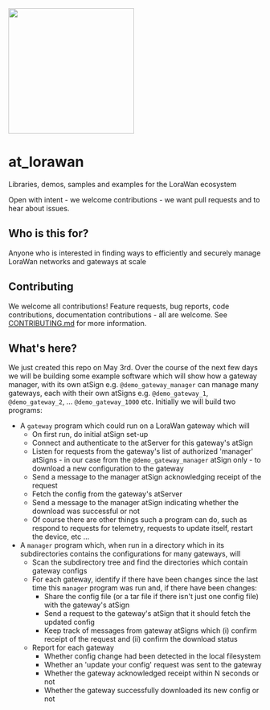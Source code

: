 <img width=250px src="https://atsign.dev/assets/img/atPlatform_logo_gray.svg?sanitize=true">

# at_lorawan
Libraries, demos, samples and examples for the LoraWan ecosystem

Open with intent - we welcome contributions - we want pull requests and to hear about issues.

## Who is this for?
Anyone who is interested in finding ways to efficiently and securely manage 
LoraWan networks and gateways at scale

## Contributing

We welcome all contributions! Feature requests, bug reports, code 
contributions, documentation contributions - all are welcome. See 
[CONTRIBUTING.md](CONTRIBUTING.md) for more information.

## What's here?
We just created this repo on May 3rd. Over the course of the next few days we 
will be building some example software which will show how a gateway manager,
with its own atSign e.g. `@demo_gateway_manager` can manage many gateways, 
each with their own atSigns e.g. `@demo_gateway_1`, `@demo_gateway_2`, ... 
`@demo_gateway_1000` etc. Initially we will build two programs:
* A `gateway` program which could run on a LoraWan gateway which will
  * On first run, do initial atSign set-up
  * Connect and authenticate to the atServer for this gateway's atSign
  * Listen for requests from the gateway's list of authorized 'manager' 
    atSigns - in our case from the `@demo_gateway_manager` atSign only - to 
    download a new configuration to the gateway
  * Send a message to the manager atSign acknowledging receipt of the request
  * Fetch the config from the gateway's atServer
  * Send a message to the manager atSign indicating whether the download was 
    successful or not
  * Of course there are other things such a program can do, such as 
    respond to requests for telemetry, requests to update itself, restart 
    the device, etc ... 
* A `manager` program which, when run in a directory which in its 
  subdirectories contains the configurations for many gateways, will
  * Scan the subdirectory tree and find the directories which contain 
    gateway configs
  * For each gateway, identify if there have been changes since the last 
    time this `manager` program was run and, if there have been changes:
    * Share the config file (or a tar file if there isn't just one config 
      file) with the gateway's atSign
    * Send a request to the gateway's atSign that it should fetch the 
      updated config
    * Keep track of messages from gateway atSigns which (i) confirm receipt 
      of the request and (ii) confirm the download status
  * Report for each gateway
    * Whether config change had been detected in the local filesystem
    * Whether an 'update your config' request was sent to the gateway
    * Whether the gateway acknowledged receipt within N seconds or not
    * Whether the gateway successfully downloaded its new config or not

[//]: # ( TODO Make two variations of the shell script)

[//]: # ( one for an "ACME Corp" gateway)

[//]: # (another for a "Wonka Industries" gateway)
